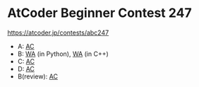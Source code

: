 # AtCoder Beginner Contest 247

https://atcoder.jp/contests/abc247

- A: [AC](https://atcoder.jp/contests/abc247/submissions/30853780)
- B: [WA](https://atcoder.jp/contests/abc247/submissions/30875284) (in Python), [WA](https://atcoder.jp/contests/abc247/submissions/30891062) (in C++)
- C: [AC](https://atcoder.jp/contests/abc247/submissions/30882062)
- D: [AC](https://atcoder.jp/contests/abc247/submissions/30890480)
- B(review): [AC](https://atcoder.jp/contests/abc247/submissions/30894807)
